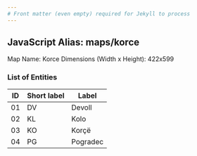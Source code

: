 ```yaml
---
# Front matter (even empty) required for Jekyll to process
---
```


## JavaScript Alias: maps/korce

Map Name: Korce
Dimensions (Width x Height): 422x599





### List of Entities

ID | Short label | Label
---|---|---|
01|DV|Devoll
02|KL|Kolo
03|KO|Korçë
04|PG|Pogradec

